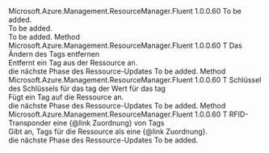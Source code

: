 <Type Name="IUpdateWithTags&lt;T&gt;" FullName="Microsoft.Azure.Management.ResourceManager.Fluent.Core.Resource.Update.IUpdateWithTags&lt;T&gt;">
  <TypeSignature Language="C#" Value="public interface IUpdateWithTags&lt;T&gt;" />
  <TypeSignature Language="ILAsm" Value=".class public interface auto ansi abstract IUpdateWithTags`1&lt;T&gt;" />
  <TypeSignature Language="DocId" Value="T:Microsoft.Azure.Management.ResourceManager.Fluent.Core.Resource.Update.IUpdateWithTags`1" />
  <TypeSignature Language="VB.NET" Value="Public Interface IUpdateWithTags(Of T)" />
  <TypeSignature Language="F#" Value="type IUpdateWithTags&lt;'T&gt; = interface" />
  <AssemblyInfo>
    <AssemblyName>Microsoft.Azure.Management.ResourceManager.Fluent</AssemblyName>
    <AssemblyVersion>1.0.0.60</AssemblyVersion>
  </AssemblyInfo>
  <TypeParameters>
    <TypeParameter Name="T" />
  </TypeParameters>
  <Interfaces />
  <Docs>
    <typeparam name="T">To be added.</typeparam>
    <summary>To be added.</summary>
    <remarks>To be added.</remarks>
  </Docs>
  <Members>
    <Member MemberName="WithoutTag">
      <MemberSignature Language="C#" Value="public T WithoutTag (string key);" />
      <MemberSignature Language="ILAsm" Value=".method public hidebysig newslot virtual instance !T WithoutTag(string key) cil managed" />
      <MemberSignature Language="DocId" Value="M:Microsoft.Azure.Management.ResourceManager.Fluent.Core.Resource.Update.IUpdateWithTags`1.WithoutTag(System.String)" />
      <MemberSignature Language="VB.NET" Value="Public Function WithoutTag (key As String) As T" />
      <MemberSignature Language="F#" Value="abstract member WithoutTag : string -&gt; 'T" Usage="iUpdateWithTags.WithoutTag key" />
      <MemberType>Method</MemberType>
      <AssemblyInfo>
        <AssemblyName>Microsoft.Azure.Management.ResourceManager.Fluent</AssemblyName>
        <AssemblyVersion>1.0.0.60</AssemblyVersion>
      </AssemblyInfo>
      <ReturnValue>
        <ReturnType>T</ReturnType>
      </ReturnValue>
      <Parameters>
        <Parameter Name="key" Type="System.String" />
      </Parameters>
      <Docs>
        <param name="key">Das Ändern des Tags entfernen</param>
        <summary>
            Entfernt ein Tag aus der Ressource an.
            </summary>
        <returns>die nächste Phase des Ressource-Updates</returns>
        <remarks>To be added.</remarks>
      </Docs>
    </Member>
    <Member MemberName="WithTag">
      <MemberSignature Language="C#" Value="public T WithTag (string key, string value);" />
      <MemberSignature Language="ILAsm" Value=".method public hidebysig newslot virtual instance !T WithTag(string key, string value) cil managed" />
      <MemberSignature Language="DocId" Value="M:Microsoft.Azure.Management.ResourceManager.Fluent.Core.Resource.Update.IUpdateWithTags`1.WithTag(System.String,System.String)" />
      <MemberSignature Language="VB.NET" Value="Public Function WithTag (key As String, value As String) As T" />
      <MemberSignature Language="F#" Value="abstract member WithTag : string * string -&gt; 'T" Usage="iUpdateWithTags.WithTag (key, value)" />
      <MemberType>Method</MemberType>
      <AssemblyInfo>
        <AssemblyName>Microsoft.Azure.Management.ResourceManager.Fluent</AssemblyName>
        <AssemblyVersion>1.0.0.60</AssemblyVersion>
      </AssemblyInfo>
      <ReturnValue>
        <ReturnType>T</ReturnType>
      </ReturnValue>
      <Parameters>
        <Parameter Name="key" Type="System.String" />
        <Parameter Name="value" Type="System.String" />
      </Parameters>
      <Docs>
        <param name="key">Schlüssel des Schlüssels für das tag</param>
        <param name="value">der Wert für das tag</param>
        <summary>
            Fügt ein Tag auf die Ressource an.
            </summary>
        <returns>die nächste Phase des Ressource-Updates</returns>
        <remarks>To be added.</remarks>
      </Docs>
    </Member>
    <Member MemberName="WithTags">
      <MemberSignature Language="C#" Value="public T WithTags (System.Collections.Generic.IDictionary&lt;string,string&gt; tags);" />
      <MemberSignature Language="ILAsm" Value=".method public hidebysig newslot virtual instance !T WithTags(class System.Collections.Generic.IDictionary`2&lt;string, string&gt; tags) cil managed" />
      <MemberSignature Language="DocId" Value="M:Microsoft.Azure.Management.ResourceManager.Fluent.Core.Resource.Update.IUpdateWithTags`1.WithTags(System.Collections.Generic.IDictionary{System.String,System.String})" />
      <MemberSignature Language="VB.NET" Value="Public Function WithTags (tags As IDictionary(Of String, String)) As T" />
      <MemberSignature Language="F#" Value="abstract member WithTags : System.Collections.Generic.IDictionary&lt;string, string&gt; -&gt; 'T" Usage="iUpdateWithTags.WithTags tags" />
      <MemberType>Method</MemberType>
      <AssemblyInfo>
        <AssemblyName>Microsoft.Azure.Management.ResourceManager.Fluent</AssemblyName>
        <AssemblyVersion>1.0.0.60</AssemblyVersion>
      </AssemblyInfo>
      <ReturnValue>
        <ReturnType>T</ReturnType>
      </ReturnValue>
      <Parameters>
        <Parameter Name="tags" Type="System.Collections.Generic.IDictionary&lt;System.String,System.String&gt;" />
      </Parameters>
      <Docs>
        <param name="tags">RFID-Transponder eine {@link Zuordnung} von Tags</param>
        <summary>
            Gibt an, Tags für die Ressource als eine {@link Zuordnung}.
            </summary>
        <returns>die nächste Phase des Ressource-Updates</returns>
        <remarks>To be added.</remarks>
      </Docs>
    </Member>
  </Members>
</Type>